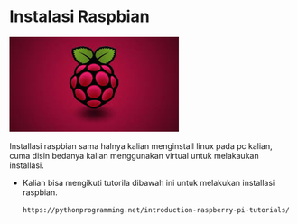 # Instalasi Raspbian
![Gambar](img/raspbi.jpeg)

Installasi raspbian sama halnya kalian menginstall linux pada pc kalian, cuma disin bedanya kalian menggunakan virtual untuk melakaukan installasi.

- Kalian bisa mengikuti tutorila dibawah ini untuk melakukan installasi raspbian.
   ````asd
  https://pythonprogramming.net/introduction-raspberry-pi-tutorials/